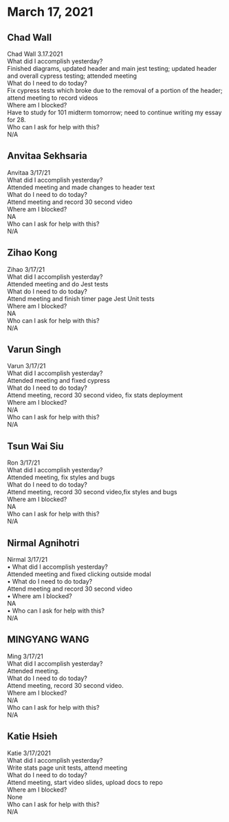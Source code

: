 # March 17, 2021

## Chad Wall
Chad Wall 3.17.2021\
What did I accomplish yesterday?\
Finished diagrams, updated header and main jest testing; updated header and overall cypress testing; attended meeting\
What do I need to do today?\
Fix cypress tests which broke due to the removal of a portion of the header; attend meeting to record videos\
Where am I blocked?\
Have to study for 101 midterm tomorrow; need to continue writing my essay for 28.\
Who can I ask for help with this?\
N/A

## Anvitaa Sekhsaria
Anvitaa 3/17/21\
What did I accomplish yesterday?\
Attended meeting and made changes to header text\
What do I need to do today?\
Attend meeting and record 30 second video\
Where am I blocked?\
NA\
Who can I ask for help with this?\
N/A

## Zihao Kong
Zihao 3/17/21\
What did I accomplish yesterday?\
Attended meeting and do Jest tests\
What do I need to do today?\
Attend meeting and finish timer page Jest Unit tests\
Where am I blocked?\
NA\
Who can I ask for help with this?\
N/A

## Varun Singh
Varun 3/17/21\
What did I accomplish yesterday?\
Attended meeting and fixed cypress\
What do I need to do today?\
Attend meeting, record 30 second video, fix stats deployment\
Where am I blocked?\
N/A\
Who can I ask for help with this?\
N/A

## Tsun Wai Siu
Ron 3/17/21\
 What did I accomplish yesterday?\
Attended meeting, fix styles and bugs\
 What do I need to do today?\
Attend meeting,  record 30 second video,fix styles and bugs\
 Where am I blocked?\
NA\
 Who can I ask for help with this?\
N/A

## Nirmal Agnihotri
Nirmal 3/17/21\
•  What did I accomplish yesterday?\
Attended meeting and fixed clicking outside modal\
•  What do I need to do today?\
Attend meeting and record 30 second video\
•  Where am I blocked?\
NA\
•  Who can I ask for help with this?\
N/A

## MINGYANG WANG
Ming 3/17/21\
What did I accomplish yesterday?\
Attended meeting.\
What do I need to do today?\
Attend meeting, record 30 second video.\
Where am I blocked?\
N/A\
Who can I ask for help with this?\
N/A

## Katie Hsieh
Katie 3/17/2021\
What did I accomplish yesterday?\
Write stats page unit tests, attend meeting\
What do I need to do today?\
Attend meeting, start video slides, upload docs to repo\
Where am I blocked?\
None\
Who can I ask for help with this?\
N/A